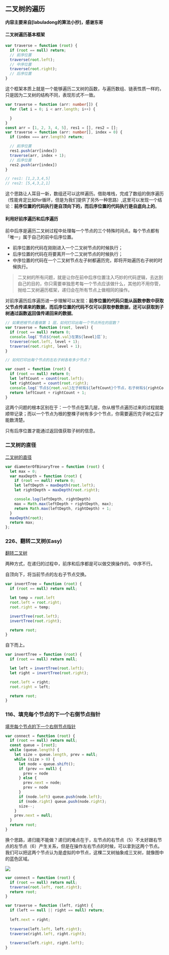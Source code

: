 ## 二叉树的遍历

**内容主要来自[labuladong的算法小抄]，感谢东哥**

#### 二叉树遍历基本框架

```typescript
var traverse = function (root) {
  if (root == null) return;
  // 前序位置
  traverse(root.left);
  // 中序位置
  traverse(root.right);
  // 后序位置
}
```

这个框架本质上就是一个能够遍历二叉树的函数，与遍历数组、链表性质一样的，只是因为二叉树的结构不同，表现形式不一致。

```typescript
var traverse = function (arr: number[]) {
  for (let i = 0; i < arr.length; i++) {

  }
}
const arr = [1, 2, 3, 4, 5], res1 = [], res2 = [];
var traverse = function (arr: number[], index = 0) {
  if (index === arr.length) return;

  // 前序位置
  res1.push(arr[index])
  traverse(arr, index + 1);
  // 后序位置
  res2.push(arr[index])
}

// res1: [1,2,3,4,5]
// res2: [5,4,3,2,1]
```

这个思路让人耳目一新，数组还可以这样遍历。借助堆栈，完成了数组的倒序遍历（性能肯定比如for循环，但是为我们提供了另外一种思路）,这里可以发现一个结论：**前序位置的代码执行是自顶向下的，而后序位置的代码执行是自底向上的**。

#### 利用好前序遍历和后序遍历

前中后序是遍历二叉树过程中处理每一个节点的三个特殊时间点。每个节点都有「唯一」属于自己的前中后序位置。

- 前序位置的代码在刚刚进入一个二叉树节点的时候执行；
- 后序位置的代码在将要离开一个二叉树节点的时候执行；
- 中序位置的代码在一个二叉树节点左子树都遍历完，即将开始遍历右子树的时候执行。

> 二叉树的所有问题，就是让你在前中后序位置注入巧妙的代码逻辑，去达到自己的目的，你只需要单独思考每一个节点应该做什么，其他的不用你管，抛给二叉树遍历框架，递归会在所有节点上做相同的操作。

对前序遍历后序遍历进一步理解可以发现：**前序位置的代码只能从函数参数中获取父节点传递来的数据，而后序位置的代码不仅可以获取参数数据，还可以获取到子树通过函数返回值传递回来的数据**。

```typescript
// 如果把根节点看做第 1 层，如何打印出每一个节点所在的层数？
var traverse = function (root, level) {
  if (root == null) return 0;
  console.log(`节点${root.val}在第${level}层`);
  traverse(root.left, level + 1);
  traverse(root.right, level + 1);
}

// 如何打印出每个节点的左右子树各有多少节点？

var count = function (root) {
  if (root == null) return 0;
  let leftCount = count(root.left);
  let rightCount = count(root.right);
  console.log(`节点${root.val}左子树有${leftCount}个节点，右子树有${rightCount}个节点`);
  return leftCount + rightCount + 1;
}
```

这两个问题的根本区别在于：一个节点在第几层，你从根节点遍历过来的过程就能顺带记录；而以一个节点为根的整棵子树有多少个节点，你需要遍历完子树之后才能数清楚。

只有后序位置才能通过返回值获取子树的信息。

### 二叉树的直径

[二叉树的直径](https://leetcode.cn/problems/diameter-of-binary-tree/)

```typescript
var diameterOfBinaryTree = function (root) {
  let max = 0;
  var maxDepth = function (root) {
    if (root == null) return 0;
    let leftDepth = maxDepth(root.left);
    let rightDepth = maxDepth(root.right);

    console.log(leftDepth, rightDepth)
    max = Math.max(leftDepth + rightDepth, max);
    return Math.max(leftDepth, rightDepth) + 1;
  }
  maxDepth(root);
  return max;
};
```

### 226、翻转二叉树(Easy)

[翻转二叉树](https://leetcode.cn/problems/invert-binary-tree/submissions/)

两种方式，在递归的过程中，前序和后序都是可以做交换操作的。中序不行。

自顶向下，将当前节点的左右子节点交换。

```typescript
var invertTree = function (root) {
  if (root == null) return null;

  let temp = root.left
  root.left = root.right;
  root.right = temp;

  invertTree(root.left);
  invertTree(root.right);

  return root;
}
```

自下而上。

```typescript
var invertTree = function (root) {
  if (root == null) return null;

  let left = invertTree(root.left);
  let right = invertTree(root.right);

  root.left = right;
  root.right = left;

  return root;
}
```

### 116、填充每个节点的下一个右侧节点指针

[填充每个节点的下一个右侧节点指针](https://leetcode.cn/problems/populating-next-right-pointers-in-each-node/submissions/)

```typescript
var connect = function (root) {
  if (root == null) return null;
  const queue = [root];
  while (queue.length) {
    let size = queue.length, prev = null;
    while (size > 0) {
      let node = queue.shift();
      if (prev == null) {
        prev = node
      } else {
        prev.next = node;
        prev = node
      }
      if (node.left) queue.push(node.left);
      if (node.right) queue.push(node.right);
      size--;
    }
    prev.next = null;
  }
  return root;
}
```

换个思路，递归能不能做？递归的难点在于，左节点的右节点（5）不太好跟右节点的左节点（6）产生关系，但是在操作左右节点的时候，可以拿到这两个节点。
我们可以把这两个节点认为是虚拟的中节点，这棵二叉树抽象成三叉树，就像图中的蓝色区域。

![](https://lantiany-1254329693.cos.ap-chongqing.myqcloud.com/blog/20220610115328.png)

```typescript
var connect = function (root) {
  if (root == null) return null;
  traverse(root.left, root.right);
  return root;
}

var traverse = function (left, right) {
  if (left == null || right == null) return;
  
  left.next = right;
  
  traverse(left.left, left.right);
  traverse(right.left, right.right);
  
  traverse(left.right, right.left);
}
```
